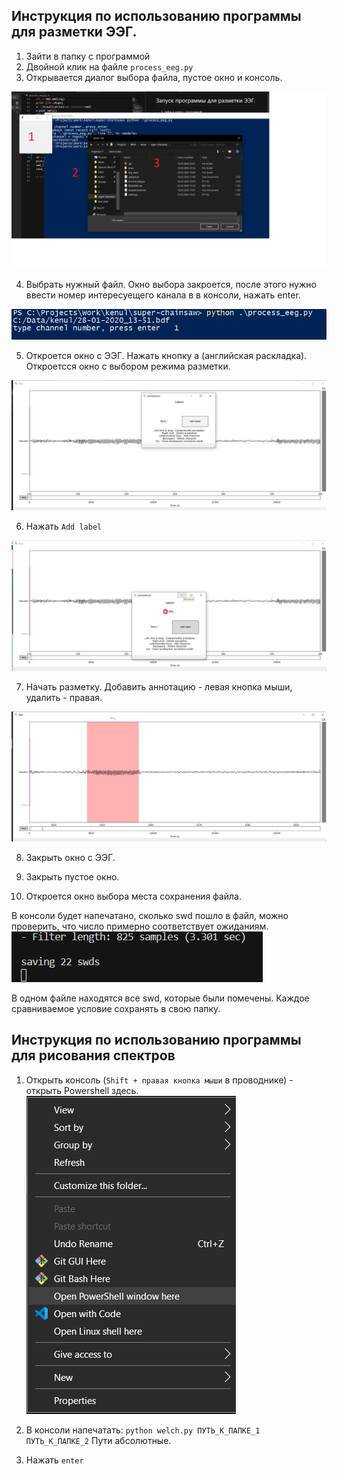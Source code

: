 ## Инструкция по использованию программы для разметки ЭЭГ.

1. Зайти в папку с программой
2. Двойной клик на файле `process_eeg.py`
3. Открывается диалог выбора файла, пустое окно и консоль.

![](./2.png)

4. Выбрать нужный файл. Окно выбора закроется, после этого нужно ввести номер интересуещего канала в в консоли, нажать enter.

![](./1.png)

5. Откроется окно с ЭЭГ. Нажать кнопку a (английская раскладка). Откроетсся окно с выбором режима разметки.

![](./3.png)

6. Нажать `Add label`

![](./4.png)


7. Начать разметку. Добавить аннотацию - левая кнопка мыши, удалить - правая.

![](./5.png)

8. Закрыть окно с ЭЭГ.

9. Закрыть пустое окно.

10. Откроется окно выбора места сохранения файла.

В консоли будет напечатано, сколько swd пошло в файл, можно проверить, что число примерно соответствует ожиданиям.
![](./7.png)

В одном файле находятся все swd, которые были помечены. Каждое сравниваемое условие сохранять в свою папку.

## Инструкция по использованию программы для рисования спектров

1. Открыть консоль (`Shift + правая кнопка мыши` в проводнике) - открыть Powershell здесь.
![](./6.png)

2. В консоли напечатать:
`python welch.py ПУТЬ_К_ПАПКЕ_1 ПУТЬ_К_ПАПКЕ_2`
Пути абсолютные.
3. Нажать `enter`
